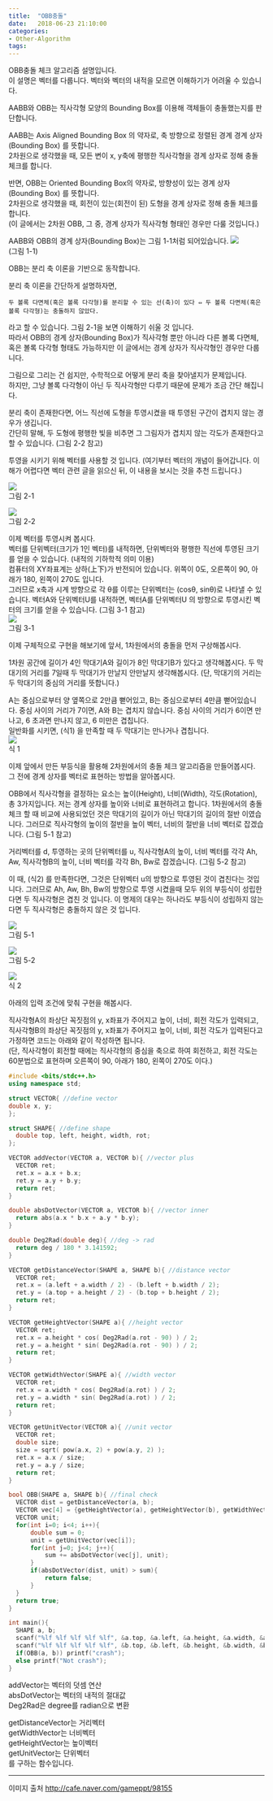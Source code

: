 ```yaml
---
title:  "OBB충돌"
date:   2018-06-23 21:10:00
categories:
- Other-Algorithm
tags:
---
```


OBB충돌 체크 알고리즘 설명입니다.<br>
이 설명은 벡터를 다룹니다. 벡터와 벡터의 내적을 모르면 이해하기가 어려울 수 있습니다.<br>

AABB와 OBB는 직사각형 모양의 Bounding Box를 이용해 객체들이 충돌했는지를 판단합니다.<br>

AABB는 Axis Aligned Bounding Box 의 약자로, 축 방향으로 정렬된 경계 경계 상자(Bounding Box) 를 뜻합니다.<br>
2차원으로 생각했을 때, 모든 변이 x, y축에 평행한 직사각형을 경계 상자로 정해 충돌 체크를 합니다.

반면, OBB는 Oriented Bounding Box의 약자로, 방향성이 있는 경계 상자(Bounding Box) 를 뜻합니다.<br>
2차원으로 생각했을 때, 회전이 있는(회전이 된) 도형을 경계 상자로 정해 충돌 체크를 합니다.<br>
(이 글에서는 2차원 OBB, 그 중, 경계 상자가 직사각형 형태인 경우만 다룰 것입니다.)

AABB와 OBB의 경계 상자(Bounding Box)는 그림 1-1처럼 되어있습니다.
<img src = "blob:https://imgur.com/d07a10df-7702-4465-b54b-46b6b5344abb"><br>
(그림 1-1)

OBB는 분리 축 이론을 기반으로 동작합니다.

분리 축 이론을 간단하게 설명하자면,<br>
```
두 볼록 다면체(혹은 볼록 다각형)를 분리할 수 있는 선(축)이 있다 ⇔ 두 볼록 다면체(혹은 볼록 다각형)는 충돌하지 않았다.
```
라고 할 수 있습니다. 그림 2-1을 보면 이해하기 쉬울 것 입니다.<br>
따라서 OBB의 경계 상자(Bounding Box)가 직사각형 뿐만 아니라 다른 볼록 다면체, 혹은 볼록 다각형 형태도 가능하지만 이 글에서는 경계 상자가 직사각형인 경우만 다룹니다.<br>

그림으로 그리는 건 쉽지만, 수학적으로 어떻게 분리 축을 찾아낼지가 문제입니다.<br>
하지만, 그냥 볼록 다각형이 아닌 두 직사각형만 다루기 때문에 문제가 조금 간단 해집니다.<br>

분리 축이 존재한다면, 어느 직선에 도형을 투영시켰을 때 투영된 구간이 겹치지 않는 경우가 생깁니다.<br>
간단히 말해, 두 도형에 평행한 빛을 비추면 그 그림자가 겹치지 않는 각도가 존재한다고 할 수 있습니다. (그림 2-2 참고)<br>

투영을 시키기 위해 벡터를 사용할 것 입니다. (여기부터 벡터의 개념이 들어갑니다. 이해가 어렵다면 벡터 관련 글을 읽으신 뒤, 이 내용을 보시는 것을 추천 드립니다.)

<img src = "https://i.imgur.com/fzPjORr.png"><br>
그림 2-1

<img src = "https://i.imgur.com/C7i9obX.png"><br>
그림 2-2

이제 벡터를 투영시켜 봅시다.<br>
벡터를 단위벡터(크기가 1인 벡터)를 내적하면, 단위벡터와 평행한 직선에 투영된 크기를 얻을 수 있습니다. (내적의 기하학적 의미 이용)<br>
컴퓨터의 XY좌표계는 상하(上下)가 반전되어 있습니다. 위쪽이 0도, 오른쪽이 90, 아래가 180, 왼쪽이 270도 입니다.<br>
그러므로 x축과 시계 방향으로 각 θ를 이루는 단위벡터는 (cosθ, sinθ)로 나타낼 수 있습니다. 벡터A와 단위벡터U를 내적하면, 벡터A를 단위벡터U 의 방향으로 투영시킨 벡터의 크기를 얻을 수 있습니다. (그림 3-1 참고)<br>
<img src = "https://i.imgur.com/pc3mP7a.png"><br>
그림 3-1

이제 구체적으로 구현을 해보기에 앞서, 1차원에서의 충돌을 먼저 구상해봅시다.<br>

1차원 공간에 길이가 4인 막대기A와 길이가 8인 막대기B가 있다고 생각해봅시다. 두 막대기의 거리를 7일때 두 막대기가 만날지 안만날지 생각해봅시다. (단, 막대기의 거리는 두 막대기의 중심의 거리를 뜻합니다.)<br>

A는 중심으로부터 양 옆쪽으로 2만큼 뻗어있고, B는 중심으로부터 4만큼 뻗어있습니다. 중심 사이의 거리가 7이면, A와 B는 겹치지 않습니다. 중심 사이의 거리가 6이면 만나고, 6 초과면 만나지 않고, 6 미만은 겹칩니다.<br>
일반화를 시키면,  (식1) 을 만족할 때 두 막대기는 만나거나 겹칩니다.<br>
<img src = "https://i.imgur.com/d0Uajj2.png"><br>
식 1

이제 앞에서 만든 부등식을 활용해 2차원에서의 충돌 체크 알고리즘을 만들어봅시다.<br>
그 전에 경계 상자를 벡터로 표현하는 방법을 알아봅시다.<br>

OBB에서 직사각형을 결정하는 요소는 높이(Height), 너비(Width), 각도(Rotation), 총 3가지입니다. 저는 경계 상자를 높이와 너비로 표현하려고 합니다. 1차원에서의 충돌 체크 할 때 비교에 사용되었던 것은 막대기의 길이가 아닌 막대기의 길이의 절반 이였습니다. 그러므로 직사각형의 높이의 절반을 높이 벡터, 너비의 절반을 너비 벡터로 잡겠습니다. (그림 5-1 참고)

거리벡터를 d, 투영하는 곳의 단위벡터를 u, 직사각형A의 높이, 너비 벡터를 각각 Ah, Aw, 직사각형B의 높이, 너비 벡터를 각각 Bh, Bw로 잡겠습니다. (그림 5-2 참고)

이 때,  (식2) 를 만족한다면, 그것은 단위벡터 u의 방향으로 투영된 것이 겹친다는 것입니다. 그러므로 Ah, Aw, Bh, Bw의 방향으로 투영 시켰을때 모두 위의 부등식이 성립한다면 두 직사각형은 겹친 것 입니다. 이 명제의 대우는 하나라도 부등식이 성립하지 않는다면  두 직사각형은 충돌하지 않은 것 입니다.

<img src = "https://i.imgur.com/uDlLXnp.png"><br>
그림 5-1

<img src = "https://i.imgur.com/KENLUsv.png"><br>
그림 5-2

<img src = "https://i.imgur.com/BwMyt1Y.png"><br>
식 2

아래의 입력 조건에 맞춰 구현을 해봅시다.

직사각형A의 좌상단 꼭짓점의 y, x좌표가 주어지고 높이, 너비, 회전 각도가 입력되고,<br>
직사각형B의 좌상단 꼭짓점의 y, x좌표가 주어지고 높이, 너비, 회전 각도가 입력된다고 가정하면 코드는 아래와 같이 작성하면 됩니다.<br>
(단, 직사각형이 회전할 때에는 직사각형의 중심을 축으로 하여 회전하고, 회전 각도는 60분법으로 표현하며 오른쪽이 90, 아래가 180, 왼쪽이 270도 이다.)

```cpp
#include <bits/stdc++.h>
using namespace std;

struct VECTOR{ //define vector
double x, y;
};

struct SHAPE{ //define shape
  double top, left, height, width, rot;
};

VECTOR addVector(VECTOR a, VECTOR b){ //vector plus
  VECTOR ret;
  ret.x = a.x + b.x;
  ret.y = a.y + b.y;
  return ret;
}

double absDotVector(VECTOR a, VECTOR b){ //vector inner
  return abs(a.x * b.x + a.y * b.y);
}

double Deg2Rad(double deg){ //deg -> rad
  return deg / 180 * 3.141592;
}

VECTOR getDistanceVector(SHAPE a, SHAPE b){ //distance vector
  VECTOR ret;
  ret.x = (a.left + a.width / 2) - (b.left + b.width / 2);
  ret.y = (a.top + a.height / 2) - (b.top + b.height / 2);
  return ret;
}

VECTOR getHeightVector(SHAPE a){ //height vector
  VECTOR ret;
  ret.x = a.height * cos( Deg2Rad(a.rot - 90) ) / 2;
  ret.y = a.height * sin( Deg2Rad(a.rot - 90) ) / 2;
  return ret;
}

VECTOR getWidthVector(SHAPE a){ //width vector
  VECTOR ret;
  ret.x = a.width * cos( Deg2Rad(a.rot) ) / 2;
  ret.y = a.width * sin( Deg2Rad(a.rot) ) / 2;
  return ret;
}

VECTOR getUnitVector(VECTOR a){ //unit vector
  VECTOR ret;
  double size;
  size = sqrt( pow(a.x, 2) + pow(a.y, 2) );
  ret.x = a.x / size;
  ret.y = a.y / size;
  return ret;
}

bool OBB(SHAPE a, SHAPE b){ //final check
  VECTOR dist = getDistanceVector(a, b);
  VECTOR vec[4] = {getHeightVector(a), getHeightVector(b), getWidthVector(a), getWidthVector(b)};
  VECTOR unit;
  for(int i=0; i<4; i++){
      double sum = 0;
      unit = getUnitVector(vec[i]);
      for(int j=0; j<4; j++){
          sum += absDotVector(vec[j], unit);
      }
      if(absDotVector(dist, unit) > sum){
          return false;
      }
  }
  return true;
}

int main(){
  SHAPE a, b;
  scanf("%lf %lf %lf %lf %lf", &a.top, &a.left, &a.height, &a.width, &a.rot);
  scanf("%lf %lf %lf %lf %lf", &b.top, &b.left, &b.height, &b.width, &b.rot);
  if(OBB(a, b)) printf("crash");
  else printf("Not crash");
}
```

addVector는 벡터의 덧셈 연산<br>
absDotVector는 벡터의 내적의 절대값<br>
Deg2Rad은 degree를 radian으로 변환<br>

getDistanceVector는 거리벡터<br>
getWidthVector는 너비벡터<br>
getHeightVector는 높이벡터<br>
getUnitVector는 단위벡터<br>
를 구하는 함수입니다.

<hr>

이미지 출처 http://cafe.naver.com/gameppt/98155
